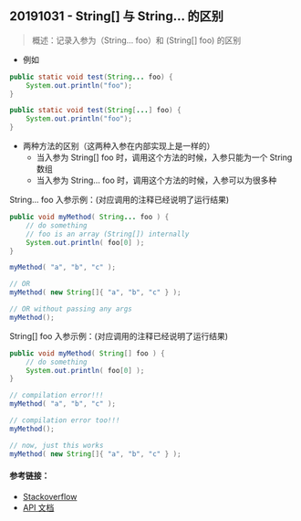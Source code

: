 ## 20191031 - String[] 与 String... 的区别

> 概述：记录入参为（String... foo）和 (String[] foo) 的区别



- 例如

~~~java
public static void test(String... foo) {
    System.out.println("foo");
}

public static void test(String[...] foo) {
    System.out.println("foo");
}
~~~



- 两种方法的区别（这两种入参在内部实现上是一样的）
  - 当入参为 String[] foo 时，调用这个方法的时候，入参只能为一个 String 数组
  - 当入参为 String... foo 时，调用这个方法的时候，入参可以为很多种



String... foo 入参示例：(对应调用的注释已经说明了运行结果)

~~~java
public void myMethod( String... foo ) {
    // do something
    // foo is an array (String[]) internally
    System.out.println( foo[0] );
}

myMethod( "a", "b", "c" );

// OR
myMethod( new String[]{ "a", "b", "c" } );

// OR without passing any args
myMethod();
~~~

String[] foo 入参示例：(对应调用的注释已经说明了运行结果)

~~~java
public void myMethod( String[] foo ) {
    // do something
    System.out.println( foo[0] );
}

// compilation error!!!
myMethod( "a", "b", "c" );

// compilation error too!!!
myMethod();

// now, just this works
myMethod( new String[]{ "a", "b", "c" } );
~~~



#### 参考链接：

- [Stackoverflow](https://stackoverflow.com/questions/11973505/what-is-the-difference-between-string-and-string-in-java)
- [API 文档](https://docs.oracle.com/javase/1.5.0/docs/guide/language/varargs.html)